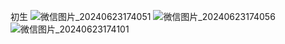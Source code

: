 初生 
![微信图片_20240623174051](https://github.com/ikun194/ikun194.github.io/assets/129394230/72f25773-752c-41ea-a60c-028e1726726f)
![微信图片_20240623174056](https://github.com/ikun194/ikun194.github.io/assets/129394230/094d5826-904a-4dda-9edf-416589212e74)
![微信图片_20240623174101](https://github.com/ikun194/ikun194.github.io/assets/129394230/75d5e8f0-b818-443b-8aba-0486e79d6160)

